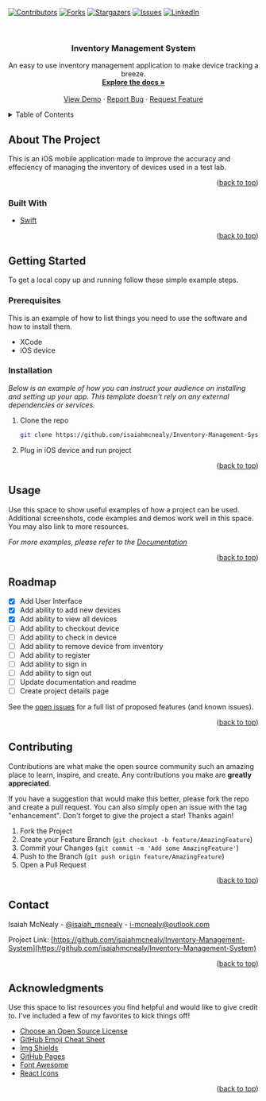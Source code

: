 <div id="top"></div>




<!-- PROJECT SHIELDS -->
<!--
*** I'm using markdown "reference style" links for readability.
*** Reference links are enclosed in brackets [ ] instead of parentheses ( ).
*** See the bottom of this document for the declaration of the reference variables
*** for contributors-url, forks-url, etc. This is an optional, concise syntax you may use.
*** https://www.markdownguide.org/basic-syntax/#reference-style-links
-->

[![Contributors][contributors-shield]][contributors-url]
[![Forks][forks-shield]][forks-url]
[![Stargazers][stars-shield]][stars-url]
[![Issues][issues-shield]][issues-url]
[![LinkedIn][linkedin-shield]][linkedin-url]




<!-- PROJECT LOGO -->
<br />
<div align="center">
 <!-- <a href="https://github.com/othneildrew/Best-README-Template">
    <img src="images/logo.png" alt="Logo" width="80" height="80">
  </a> -->

  <h3 align="center">Inventory Management System</h3>

  <p align="center">
    An easy to use inventory management application to make device tracking a breeze.
    <br />
    <a href="https://github.com/isaiahmcnealy/Inventory-Management-System"><strong>Explore the docs »</strong></a>
    <br />
    <br />
    <a href="https://github.com/isaiahmcnealy/Inventory-Management-System">View Demo</a>
    ·
    <a href="https://github.com/isaiahmcnealy/Inventory-Management-System/issues/new">Report Bug</a>
    ·
    <a href="https://github.com/isaiahmcnealy/Inventory-Management-System/issues/">Request Feature</a>
  </p>
</div>



<!-- TABLE OF CONTENTS -->
<details>
  <summary>Table of Contents</summary>
  <ol>
    <li>
      <a href="#about-the-project">About The Project</a>
      <ul>
        <li><a href="#built-with">Built With</a></li>
      </ul>
    </li>
    <li>
      <a href="#getting-started">Getting Started</a>
      <ul>
        <li><a href="#prerequisites">Prerequisites</a></li>
        <li><a href="#installation">Installation</a></li>
      </ul>
    </li>
    <li><a href="#usage">Usage</a></li>
    <li><a href="#roadmap">Roadmap</a></li>
    <li><a href="#contributing">Contributing</a></li>
    <li><a href="#license">License</a></li>
    <li><a href="#contact">Contact</a></li>
    <li><a href="#acknowledgments">Acknowledgments</a></li>
  </ol>
</details>



<!-- ABOUT THE PROJECT -->
## About The Project

<!-- [![Product Name Screen Shot][product-screenshot]](https://example.com) // this links to portfolio website project details page--> 
This is an iOS mobile application made to improve the accuracy and effeciency of managing the inventory of devices used in a test lab. 
<p align="right">(<a href="#top">back to top</a>)</p>



### Built With

* [Swift](https://developer.apple.com/swift/)

<p align="right">(<a href="#top">back to top</a>)</p>



<!-- GETTING STARTED -->
## Getting Started

To get a local copy up and running follow these simple example steps.

### Prerequisites

This is an example of how to list things you need to use the software and how to install them.
* XCode
* iOS device 

### Installation

_Below is an example of how you can instruct your audience on installing and setting up your app. This template doesn't rely on any external dependencies or services._

1. Clone the repo
   ```sh
   git clone https://github.com/isaiahmcnealy/Inventory-Management-System.git
   ```
2. Plug in iOS device and run project

<p align="right">(<a href="#top">back to top</a>)</p>



<!-- USAGE EXAMPLES -->
## Usage

Use this space to show useful examples of how a project can be used. Additional screenshots, code examples and demos work well in this space. You may also link to more resources.

_For more examples, please refer to the [Documentation](http://isaiahmcnealy.com)_

<p align="right">(<a href="#top">back to top</a>)</p>



<!-- ROADMAP -->
## Roadmap

- [x] Add User Interface
- [x] Add ability to add new devices
- [x] Add ability to view all devices
- [ ] Add ability to checkout device
- [ ] Add ability to check in device
- [ ] Add ability to remove device from inventory
- [ ] Add ability to register
- [ ] Add ability to sign in
- [ ] Add ability to sign out
- [ ] Update documentation and readme
- [ ] Create project details page

See the [open issues](https://github.com/isaiahmcnealy/Inventory-Management-System.git) for a full list of proposed features (and known issues).

<p align="right">(<a href="#top">back to top</a>)</p>



<!-- CONTRIBUTING -->
## Contributing

Contributions are what make the open source community such an amazing place to learn, inspire, and create. Any contributions you make are **greatly appreciated**.

If you have a suggestion that would make this better, please fork the repo and create a pull request. You can also simply open an issue with the tag "enhancement".
Don't forget to give the project a star! Thanks again!

1. Fork the Project
2. Create your Feature Branch (`git checkout -b feature/AmazingFeature`)
3. Commit your Changes (`git commit -m 'Add some AmazingFeature'`)
4. Push to the Branch (`git push origin feature/AmazingFeature`)
5. Open a Pull Request

<p align="right">(<a href="#top">back to top</a>)</p>





<!-- CONTACT -->
## Contact

Isaiah McNealy - [@isaiah_mcnealy](https://twitter.com/isaiah_mcnealy) - i-mcnealy@outlook.com

Project Link: [https://github.com/isaiahmcnealy/Inventory-Management-System](https://github.com/isaiahmcnealy/Inventory-Management-System)

<p align="right">(<a href="#top">back to top</a>)</p>



<!-- ACKNOWLEDGMENTS -->
## Acknowledgments

Use this space to list resources you find helpful and would like to give credit to. I've included a few of my favorites to kick things off!

* [Choose an Open Source License](https://choosealicense.com)
* [GitHub Emoji Cheat Sheet](https://www.webpagefx.com/tools/emoji-cheat-sheet)
* [Img Shields](https://shields.io)
* [GitHub Pages](https://pages.github.com)
* [Font Awesome](https://fontawesome.com)
* [React Icons](https://react-icons.github.io/react-icons/search)

<p align="right">(<a href="#top">back to top</a>)</p>



<!-- MARKDOWN LINKS & IMAGES -->
<!-- https://www.markdownguide.org/basic-syntax/#reference-style-links -->
[contributors-shield]: https://img.shields.io/github/contributors/isaiahmcnealy/Inventory-Management-System.svg?style=for-the-badge
[contributors-url]: https://github.com/isaiahmcnealy/Inventory-Management-System/graphs/contributors
[forks-shield]: https://img.shields.io/github/forks/isaiahmcnealy/Inventory-Management-System.svg?style=for-the-badge
[forks-url]: https://github.com/isaiahmcnealy/Inventory-Management-System/network/members
[stars-shield]: https://img.shields.io/github/stars/isaiahmcnealy/Inventory-Management-System.svg?style=for-the-badge
[stars-url]: https://github.com/isaiahmcnealy/Inventory-Management-System/stargazers
[issues-shield]: https://img.shields.io/github/issues/isaiahmcnealy/Inventory-Management-System.svg?style=for-the-badge
[issues-url]: https://github.com/isaiahmcnealy/Inventory-Management-System/issues
[license-shield]: https://img.shields.io/github/license/isaiahmcnealy/Inventory-Management-System.svg?style=for-the-badge
[license-url]: https://github.com/isaiahmcnealy/Inventory-Management-System/blob/master/LICENSE.txt
[linkedin-shield]: https://img.shields.io/badge/-LinkedIn-black.svg?style=for-the-badge&logo=linkedin&colorB=555
[linkedin-url]: https://www.linkedin.com/in/isaiahmcnealy/
[product-screenshot]: images/screenshot.png
